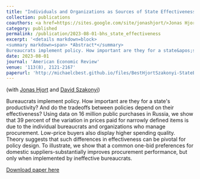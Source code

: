 ```yaml
---
title: "Individuals and Organizations as Sources of State Effectiveness"
collection: publications
coauthors: <a href=https://sites.google.com/site/jonashjort/>Jonas Hjort</a> and <a href = https://davidszakonyi.com/>David Szakonyi</a>
category: published
permalink: /publication/2023-08-01-bhs_state_effectiveness
excerpt: '<details markdown=block>
<summary markdown=span> *Abstract*</summary> 
Bureaucrats implement policy. How important are they for a state&apos;s productivity? And do the tradeoffs between policies depend on their effectiveness? Using data on 16 million public purchases in Russia, we show that 39 percent of the variation in prices paid for narrowly defined items is due to the individual bureaucrats and organizations who manage procurement. Low-price buyers also display higher spending quality. Theory suggests that such differences in effectiveness can be pivotal for policy design. To illustrate, we show that a common one-bid preferences for domestic suppliers-substantially improves procurement performance, but only when implemented by ineffective bureaucrats.'
date: 2023-08-01
journal: 'American Economic Review'
venue: '113(8), 2121-2167'
paperurl: 'http://michaelcbest.github.io/files/BestHjortSzakonyi-StateEffectivenessProcurement-withOA.pdf'
---
```

(with [Jonas Hjort](https://sites.google.com/site/jonashjort/) and [David Szakonyi](https://davidszakonyi.com/))

 
Bureaucrats implement policy. How important are they for a state&apos;s productivity? And do the tradeoffs between policies depend on their effectiveness? Using data on 16 million public purchases in Russia, we show that 39 percent of the variation in prices paid for narrowly defined items is due to the individual bureaucrats and organizations who manage procurement. Low-price buyers also display higher spending quality. Theory suggests that such differences in effectiveness can be pivotal for policy design. To illustrate, we show that a common one-bid preferences for domestic suppliers-substantially improves procurement performance, but only when implemented by ineffective bureaucrats.

[Download paper here](http://michaelcbest.github.io/files/BestHjortSzakonyi-StateEffectivenessProcurement-withOA.pdf)
